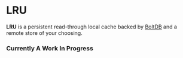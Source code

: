 # LRU

**LRU** is a persistent read-through local cache backed by [BoltDB](https://github.com/boltdb/bolt) and a remote store of your choosing.

### Currently A Work In Progress
